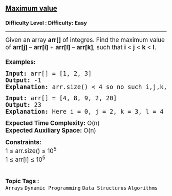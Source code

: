 <h2><a href="https://www.geeksforgeeks.org/problems/maximum-value5946/1?page=1&category=Arrays&status=unsolved,attempted&sortBy=accuracy">Maximum value</a></h2><h3>Difficulty Level : Difficulty: Easy</h3><hr><div class="problems_problem_content__Xm_eO"><p><span style="font-size: 14pt;">Given an array <strong>arr[]</strong> of integres. Find the maximum value of <strong>arr[j]</strong> – <strong>arr[i]</strong> + <strong>arr[l]</strong> – <strong>arr[k]</strong>, such that <strong>i</strong> &lt; <strong>j</strong> &lt; <strong>k</strong> &lt; <strong>l</strong>.<br><br><strong>Examples:</strong></span></p>
<pre><span style="font-size: 14pt;"><strong>Input: </strong>arr[] = [1, 2, 3]
<strong>Output: </strong>-1
<strong>Explanation: </strong>arr.size() &lt; 4 so no such i,j,k,l is possible.
</span></pre>
<pre><span style="font-size: 14pt;"><strong>Input: </strong>arr[] = [4, 8, 9, 2, 20]
<strong>Output: </strong>23
<strong>Explanation: </strong>Here i = 0, j = 2, k = 3, l = 4 so arr[j] – arr[i] + arr[l] – arr[k] = 9 – 4 + 20 – 2 = 23
</span></pre>
<p><span style="font-size: 14pt;"><strong>Expected Time Complexity:</strong> O(n)<br><strong>Expected Auxiliary Space:</strong> O(n)</span></p>
<p><span style="font-size: 14pt;"><strong>Constraints:</strong><br>1 ≤ arr.size() ≤ 10<sup>5</sup><br>1 ≤ arr[i] ≤ 10<sup>5</sup></span></p></div><br><p><span style=font-size:18px><strong>Topic Tags : </strong><br><code>Arrays</code>&nbsp;<code>Dynamic Programming</code>&nbsp;<code>Data Structures</code>&nbsp;<code>Algorithms</code>&nbsp;
